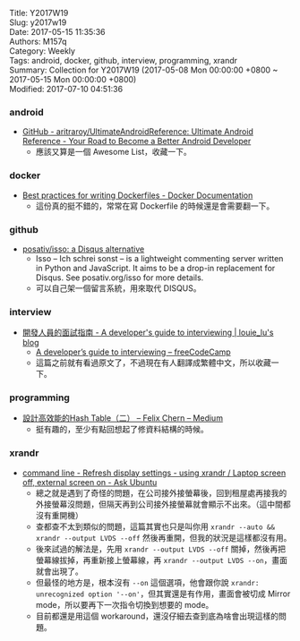 Title: Y2017W19  
Slug: y2017w19  
Date: 2017-05-15 11:35:36  
Authors: M157q  
Category: Weekly  
Tags: android, docker, github, interview, programming, xrandr  
Summary: Collection for Y2017W19 (2017-05-08 Mon 00:00:00 +0800 ~ 2017-05-15 Mon 00:00:00 +0800)  
Modified: 2017-07-10 04:51:36  
  
  
  
### android  
  
+ [GitHub - aritraroy/UltimateAndroidReference: Ultimate Android Reference - Your Road to Become a Better Android Developer](https://github.com/aritraroy/UltimateAndroidReference)  
    + 應該又算是一個 Awesome List，收藏一下。  
  
  
### docker  
  
+ [Best practices for writing Dockerfiles - Docker Documentation](https://docs.docker.com/engine/userguide/eng-image/dockerfile_best-practices/)  
    + 這份真的挺不錯的，常常在寫 Dockerfile 的時候還是會需要翻一下。  
  
  
### github  
  
+ [posativ/isso: a Disqus alternative](https://github.com/posativ/isso)  
    + Isso – Ich schrei sonst – is a lightweight commenting server written in Python and JavaScript. It aims to be a drop-in replacement for Disqus.  See posativ.org/isso for more details.  
    + 可以自己架一個留言系統，用來取代 DISQUS。  
  
  
### interview  
  
+ [開發人員的面試指南 - A developer's guide to interviewing | louie_lu's blog](https://blog.louie.lu/2017/04/30/%e9%96%8b%e7%99%bc%e4%ba%ba%e5%93%a1%e7%9a%84%e9%9d%a2%e8%a9%a6%e6%8c%87%e5%8d%97-a-developers-guide-to-interviewing/)  
    + [A developer’s guide to interviewing – freeCodeCamp](https://medium.freecodecamp.com/how-to-interview-as-a-developer-candidate-b666734f12dd)  
    + 這篇之前就有看過原文了，不過現在有人翻譯成繁體中文，所以收藏一下。  
  
  
### programming  
  
+ [設計高效能的Hash Table（二） – Felix Chern – Medium](https://medium.com/@fchern/%E8%A8%AD%E8%A8%88%E9%AB%98%E6%95%88%E8%83%BD%E7%9A%84hash-table-%E4%BA%8C-9b5dc744219f)  
    + 挺有趣的，至少有點回想起了修資料結構的時候。  
  
  
### xrandr  
  
+ [command line - Refresh display settings - using xrandr / Laptop screen off, external screen on - Ask Ubuntu](https://askubuntu.com/questions/356621/refresh-display-settings-using-xrandr-laptop-screen-off-external-screen-on)  
    + 總之就是遇到了奇怪的問題，在公司接外接螢幕後，回到租屋處再接我的外接螢幕沒問題，但隔天再到公司接外接螢幕就會顯示不出來。（這中間都沒有重開機）  
    + 查都查不太到類似的問題，這篇其實也只是叫你用 `xrandr --auto && xrandr --output LVDS --off` 然後再重開，但我的狀況是這樣都沒有用。  
    + 後來試過的解法是，先用 `xrandr --output LVDS --off` 關掉，然後再把螢幕線拔掉，再重新接上螢幕線，再 `xrandr --output LVDS --on`，畫面就會出現了。  
    + 但最怪的地方是，根本沒有 `--on` 這個選項，他會跟你說 `xrandr: unrecognized option '--on'`，但其實還是有作用，畫面會被切成 Mirror mode，所以要再下一次指令切換到想要的 mode。  
    + 目前都還是用這個 workaround，還沒仔細去查到底為啥會出現這樣的問題。  

